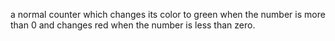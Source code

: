 a normal counter which changes its color to green when the number is more than 0 and changes red when the number is less than zero.
